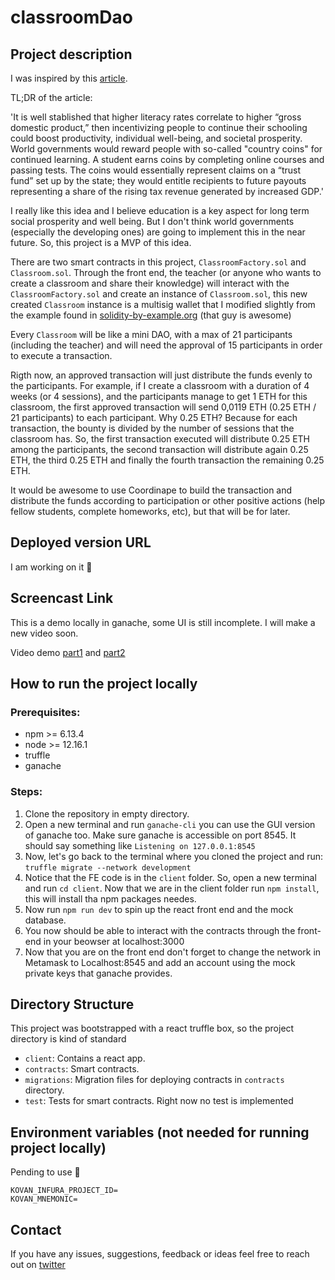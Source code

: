 # classroomDao

## Project description

I was inspired by this [article](https://fortune.com/2020/12/15/crypto-country-coin-brian-brooks-comptroller-of-currency-learning-student-incentives/).

TL;DR of the article:

'It is well stablished that higher literacy rates correlate to higher “gross domestic product,” then incentivizing people to continue their schooling could boost productivity, individual well-being, and societal prosperity. World governments would reward people with so-called "country coins" for continued learning. A student earns coins by completing online courses and passing tests. The coins would essentially represent claims on a “trust fund” set up by the state; they would entitle recipients to future payouts representing a share of the rising tax revenue generated by increased GDP.'

I really like this idea and I believe education is a key aspect for long term social prosperity and well being. But I don't think world governments (especially the developing ones) are going to implement this in the near future. So, this project is a MVP of this idea.

There are two smart contracts in this project, `ClassroomFactory.sol` and `Classroom.sol`. Through the front end, the teacher (or anyone who wants to create a classroom and share their knowledge) will interact with the `ClassroomFactory.sol` and create an instance of `Classroom.sol`, this new created `Classroom` instance is a multisig wallet that I modified slightly from the example found in [solidity-by-example.org](https://solidity-by-example.org/app/multi-sig-wallet) (that guy is awesome)

Every `Classroom` will be like a mini DAO, with a max of 21 participants (including the teacher) and will need the approval of 15 participants in order to execute a transaction.

Rigth now, an approved transaction will just distribute the funds evenly to the participants. For example, if I create a classroom with a duration of 4 weeks (or 4 sessions), and the participants manage to get 1 ETH for this classroom, the first approved transaction will send 0,0119 ETH (0.25 ETH / 21 participants) to each participant. Why 0.25 ETH? Because for each transaction, the bounty is divided by the number of sessions that the classroom has. So, the first transaction executed will distribute 0.25 ETH among the participants, the second transaction will distribute again 0.25 ETH, the third 0.25 ETH and finally the fourth transaction the remaining 0.25 ETH.

It would be awesome to use Coordinape to build the transaction and distribute the funds according to participation or other positive actions (help fellow students, complete homeworks, etc), but that will be for later.

## Deployed version URL

I am working on it 😬

## Screencast Link

This is a demo locally in ganache, some UI is still incomplete. I will make a new video soon.

Video demo [part1](https://www.loom.com/share/4237986466b544c586444626be88ebbb) and [part2](https://www.loom.com/share/3aeabd92be5d41d383b6da447f12c314)

## How to run the project locally

### Prerequisites:

- npm >= 6.13.4
- node >= 12.16.1
- truffle
- ganache

### Steps:

1. Clone the repository in empty directory.
2. Open a new terminal and run `ganache-cli` you can use the GUI version of ganache too. Make sure ganache is accessible on port 8545. It should say something like `Listening on 127.0.0.1:8545`
3. Now, let's go back to the terminal where you cloned the project and run: `truffle migrate --network development`
4. Notice that the FE code is in the `client` folder. So, open a new terminal and run `cd client`. Now that we are in the client folder run `npm install`, this will install tha npm packages needes.
5. Now run `npm run dev` to spin up the react front end and the mock database.
6. You now should be able to interact with the contracts through the front-end in your beowser at localhost:3000
7. Now that you are on the front end don't forget to change the network in Metamask to Localhost:8545 and add an account using the mock private keys that ganache provides.

## Directory Structure

This project was bootstrapped with a react truffle box, so the project directory is kind of standard

- `client`: Contains a react app.
- `contracts`: Smart contracts.
- `migrations`: Migration files for deploying contracts in `contracts` directory.
- `test`: Tests for smart contracts. Right now no test is implemented

## Environment variables (not needed for running project locally)

Pending to use 😬

```
KOVAN_INFURA_PROJECT_ID=
KOVAN_MNEMONIC=
```

## Contact

If you have any issues, suggestions, feedback or ideas feel free to reach out on [twitter](https://twitter.com/wildanvin)
